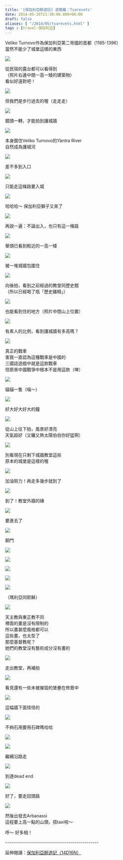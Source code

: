 ```yaml
---
title: '[保加利亞醉遊記] 遊覽篇：Tsarevets'
date: 2014-05-26T21:30:00.000+08:00
draft: false
aliases: [ "/2014/05/tsarevets.html" ]
tags : [travel-保加利亞]
---
```


Veliko Turnovo作為保加利亞第二帝國的首都（1185-1396）  
當然不能少了城堡這樣的東西  

![](/images/bulgaria8f1.jpg)

從民宿的露台都可以看得到  
（照片右邊中間一高一矮的建築物）  
看似好遠對吧！  

![](/images/bulgaria8f2.jpg)

但我們是步行過去的喔（走走走）  

![](/images/bulgaria8f3.jpg)

鏡頭一轉，才能拍到護城牆  

![](/images/bulgaria8f4.jpg)

本身圍住Veliko Turnovo的Yàntra River  
自然成為護城河  

![](/images/bulgaria8f5.jpg)

差不多到入口  

![](/images/bulgaria8f6.jpg)

只能走這條路要入城  

![](/images/bulgaria8f7.jpg)

哈哈哈～ 保加利亞獅子又來了  

![](/images/bulgaria8f8.jpg)

再說一遍：不論出入，也只有這一條路  

![](/images/bulgaria8f9.jpg)

舉頭已看到較近的一高一矮  

![](/images/bulgaria8f10.jpg)

被一堆城牆包圍住  

![](/images/bulgaria8f11.jpg)

向後拍，看到之前經過的教堂同歷史館  
（所以已經喝了瓶「歷史雞精」）  

![](/images/bulgaria8f12.jpg)

也能看到住的地方（照片中間山上位置）  

![](/images/bulgaria8f13.jpg)

有素人的比例，看到護城牆有多高嗎？  

![](/images/bulgaria8f14.jpg)

真正的戰車  
害我一直認為這種戰車是中國的  
三國誌遊戲中就是這款戰車  
但原來中國戰爭中根本不是用這款（唓）  

![](/images/bulgaria8f15.jpg)

貓貓一隻（喵～）  

![](/images/bulgaria8f16.jpg)

好大好大好大的鐘  

![](/images/bulgaria8f17.jpg)

從山上往下拍，風景好漂亮  
天氣超好（又曬又熱太陽伯伯你好猛啊）  

![](/images/bulgaria8f18.jpg)

別看現在只剩下城牆教堂這些  
原本的城堡是這樣的喔  

![](/images/bulgaria8f19.jpg)

加油努力！再走多幾步就到了  

![](/images/bulgaria8f20.jpg)

到了！教堂外牆的磚  

![](/images/bulgaria8f21.jpg)

要進去了  

![](/images/bulgaria8f22.jpg)

銅門  

![](/images/bulgaria8f23.jpg)

  
  

![](/images/bulgaria8f24.jpg)

  
  

![](/images/bulgaria8f25.jpg)

  
  

![](/images/bulgaria8f26.jpg)

  
  

![](/images/bulgaria8f27.jpg)

（瑪利亞同耶穌）  

![](/images/bulgaria8f28.jpg)

天主教與東正教不同  
裡面的畫是沒有限制的  
所以畫甚麼風格都可以  
這些畫，也太型了  
那麼基督教呢？  
她們的教堂沒有藝術成分沒有畫的  

![](/images/bulgaria8f29.jpg)

走出教堂，再補拍  

![](/images/bulgaria8f30.jpg)

看見還有一些未被摧毀的堡壘在修葺中  

![](/images/bulgaria8f31.jpg)

這幅牆下面怪怪的  

![](/images/bulgaria8f32.jpg)

不夠石用要用石碑嗎哈哈  

![](/images/bulgaria8f33.jpg)

  
  

![](/images/bulgaria8f34.jpg)

繼續沿路走  

![](/images/bulgaria8f35.jpg)

到達dead end  

![](/images/bulgaria8f36.jpg)

好了，要走回頭路  

![](/images/bulgaria8f37.jpg)

然後出發去Arbanassi  
這程要上高一點的山頭，搭taxi啦～  
  
呼～ 好多相！  
  
\-----------------------------------------------  
  
延伸閱讀：[保加利亞醉遊記（14D16N）](https://hidie.net/bulgaria14d16n/)

